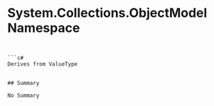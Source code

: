 # System.Collections.ObjectModel Namespace

## 
```c#

```c#
Derives from ValueType
```
```

## Summary

No Summary
